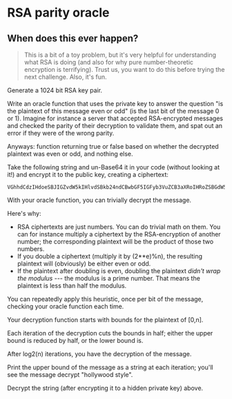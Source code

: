 # RSA parity oracle

## When does this ever happen?

> This is a bit of a toy problem, but it's very helpful for understanding what RSA is doing (and also for why pure
> number-theoretic encryption is terrifying). Trust us, you want to do this before trying the next challenge. Also, it's
> fun.

Generate a 1024 bit RSA key pair.

Write an oracle function that uses the private key to answer the question "is the plaintext of this message even or
odd" (is the last bit of the message 0 or 1). Imagine for instance a server that accepted RSA-encrypted messages and
checked the parity of their decryption to validate them, and spat out an error if they were of the wrong parity.

Anyways: function returning true or false based on whether the decrypted plaintext was even or odd, and nothing else.

Take the following string and un-Base64 it in your code (without looking at it!) and encrypt it to the public key,
creating a ciphertext:

```text
VGhhdCdzIHdoeSBJIGZvdW5kIHlvdSBkb24ndCBwbGF5IGFyb3VuZCB3aXRoIHRoZSBGdW5reSBDb2xkIE1lZGluYQ==
```

With your oracle function, you can trivially decrypt the message.

Here's why:

* RSA ciphertexts are just numbers. You can do trivial math on them. You can for instance multiply a ciphertext by the
  RSA-encryption of another number; the corresponding plaintext will be the product of those two numbers.
* If you double a ciphertext (multiply it by (2**e)%n), the resulting plaintext will (obviously) be either even or odd.
* If the plaintext after doubling is even, doubling the plaintext _didn't wrap the modulus_ --- the modulus is a prime
  number. That means the plaintext is less than half the modulus.

You can repeatedly apply this heuristic, once per bit of the message, checking your oracle function each time.

Your decryption function starts with bounds for the plaintext of [0,n].

Each iteration of the decryption cuts the bounds in half; either the upper bound is reduced by half, or the lower bound
is.

After log2(n) iterations, you have the decryption of the message.

Print the upper bound of the message as a string at each iteration; you'll see the message decrypt "hollywood style".

Decrypt the string (after encrypting it to a hidden private key) above.
